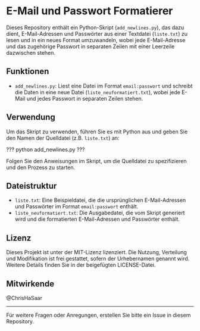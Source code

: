 # E-Mail und Passwort Formatierer

Dieses Repository enthält ein Python-Skript (`add_newlines.py`), das dazu dient, E-Mail-Adressen und Passwörter aus einer Textdatei (`liste.txt`) zu lesen und in ein neues Format umzuwandeln, wobei jede E-Mail-Adresse und das zugehörige Passwort in separaten Zeilen mit einer Leerzeile dazwischen stehen.

## Funktionen

- `add_newlines.py`: Liest eine Datei im Format `email:passwort` und schreibt die Daten in eine neue Datei (`liste_neuformatiert.txt`), wobei jede E-Mail und jedes Passwort in separaten Zeilen stehen.

## Verwendung

Um das Skript zu verwenden, führen Sie es mit Python aus und geben Sie den Namen der Quelldatei (z.B. `liste.txt`) an:

???
python add_newlines.py
???

Folgen Sie den Anweisungen im Skript, um die Quelldatei zu spezifizieren und den Prozess zu starten.

## Dateistruktur

- `liste.txt`: Eine Beispieldatei, die die ursprünglichen E-Mail-Adressen und Passwörter im Format `email:passwort` enthält.
- `liste_neuformatiert.txt`: Die Ausgabedatei, die vom Skript generiert wird und die formatierten E-Mail-Adressen und Passwörter enthält.

## Lizenz

Dieses Projekt ist unter der MIT-Lizenz lizenziert. Die Nutzung, Verteilung und Modifikation ist frei gestattet, sofern der Urhebernamen genannt wird. Weitere Details finden Sie in der beigefügten LICENSE-Datei.

## Mitwirkende

@ChrisHaSaar

---

Für weitere Fragen oder Anregungen, erstellen Sie bitte ein Issue in diesem Repository.
